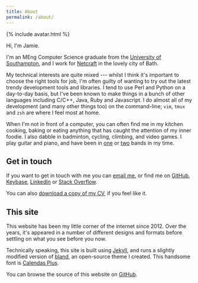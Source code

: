 ```yaml
---
title: About
permalink: /about/
---
```


{% include avatar.html %}

Hi, I'm Jamie.

I'm an MEng Computer Science graduate from the [University of Southampton](http://www.ecs.soton.ac.uk/), and I work for [Netcraft](https://www.netcraft.com/) in the lovely city of Bath.

My technical interests are quite mixed --- whilst I think it's important to choose the right tools for job, I'm often guilty of wanting to try out the latest trendy development tools and libraries. I tend to use Perl and Python on a day-to-day basis, but I've been known to make things in a bunch of other languages including C/C++, Java, Ruby and Javascript. I do almost all of my development (and many other things too) on the command-line; `vim`, `tmux` and `zsh` are where I feel most at home.

When I'm not in front of a computer, you can often find me in my kitchen cooking, baking or eating anything that has caught the attention of my inner foodie. I also dabble in badminton, cycling, climbing, and video games. I play guitar and piano, and have been in [one](https://open.spotify.com/artist/5fRcxUmyMxK33qAMXq31dT) or [two](https://soundcloud.com/danbradleyuk/sets/silent-rhapsody-covers-ep) bands in my time.

## Get in touch

If you want to get in touch with me you can [email me](mailto:jamie@jamiedavies.me), or find me on [GitHub](https://github.com/daviesjamie), [Keybase](https://keybase.io/daviesjamie), [LinkedIn](https://www.linkedin.com/in/daviesjamie/) or [Stack Overflow](http://stackoverflow.com/users/1398245/jamie).

You can also [download a copy of my CV](https://github.com/daviesjamie/curriculum-vitae/raw/master/cv.pdf), if you feel like it.

## This site

This website has been my little corner of the internet since 2012. Over the years, it's appeared in a number of different designs and formats before settling on what you see before you now.

Technically speaking, this site is built using [Jekyll](https://jekyllrb.com/), and runs a slightly modified version of [bland](https://github.com/daviesjamie/jekyll-bland), an open-source theme I created. This handsome font is [Calendas Plus](http://atipofoundry.com/fonts/calendas-plus).

You can browse the source of this website on [GitHub](https://github.com/daviesjamie/jamiedavies.me).
